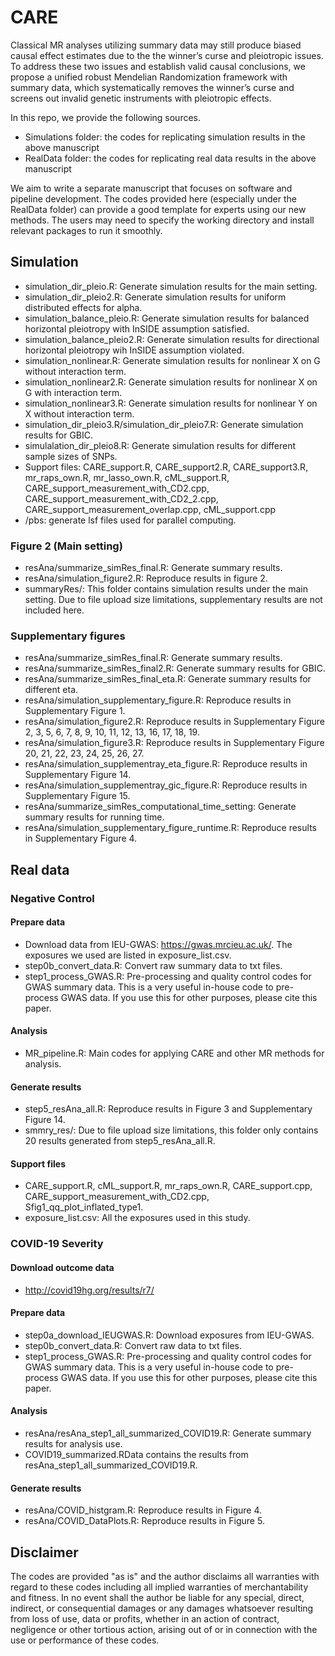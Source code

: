 # CARE

Classical MR analyses utilizing summary data may still produce biased causal effect estimates due to the the winner’s curse and pleiotropic issues. To address these two issues and establish valid causal conclusions, we propose a unified robust Mendelian Randomization framework with summary data, which systematically removes the winner’s curse and screens out invalid genetic instruments
with pleiotropic effects. 

In this repo, we provide the following sources.

- Simulations folder: the codes for replicating simulation results in the above manuscript
- RealData folder: the codes for replicating real data results in the above manuscript

We aim to write a separate manuscript that focuses on software and pipeline development. The codes provided here (especially under the RealData folder) can provide a good template for experts using our new methods. The users may need to specify the working directory and install relevant packages to run it smoothly.



## Simulation
- simulation_dir_pleio.R: Generate simulation results for the main setting.
- simulation_dir_pleio2.R: Generate simulation results for uniform distributed effects for alpha.
- simulation_balance_pleio.R: Generate simulation results for balanced horizontal pleiotropy with InSIDE assumption satisfied.
- simulation_balance_pleio2.R: Generate simulation results for directional horizontal pleiotropy wih InSIDE assumption violated.
- simulation_nonlinear.R: Generate simulation results for nonlinear X on G without interaction term. 
- simulation_nonlinear2.R: Generate simulation results for nonlinear X on G with interaction term. 
- simulation_nonlinear3.R: Generate simulation results for nonlinear Y on X without interaction term.
- simulation_dir_pleio3.R/simulation_dir_pleio7.R: Generate simulation results for GBIC.
- simulalation_dir_pleio8.R: Generate simulation results for different sample sizes of SNPs.
- Support files: CARE_support.R, CARE_support2.R, CARE_support3.R, mr_raps_own.R, mr_lasso_own.R, cML_support.R, CARE_support_measurement_with_CD2.cpp, CARE_support_measurement_with_CD2_2.cpp, CARE_support_measurement_overlap.cpp, cML_support.cpp
- /pbs: generate lsf files used for parallel computing.

### Figure 2 (Main setting)
- resAna/summarize_simRes_final.R: Generate summary results.
- resAna/simulation_figure2.R: Reproduce results in figure 2.
- summaryRes/: This folder contains simulation results under the main setting. Due to file upload size limitations, supplementary results are not included here.

### Supplementary figures

- resAna/summarize_simRes_final.R: Generate summary results.
- resAna/summarize_simRes_final2.R: Generate summary results for GBIC.
- resAna/summarize_simRes_final_eta.R: Generate summary results for different eta.
- resAna/simulation_supplementary_figure.R: Reproduce results in Supplementary Figure 1.
- resAna/simulation_figure2.R: Reproduce results in Supplementary Figure 2, 3, 5, 6, 7, 8, 9, 10, 11, 12, 13, 16, 17, 18, 19.
- resAna/simulation_figure3.R: Reproduce results in Supplementary Figure 20, 21, 22, 23, 24, 25, 26, 27.
- resAna/simulation_supplementray_eta_figure.R: Reproduce results in Supplementary Figure 14.
- resAna/simulation_supplementray_gic_figure.R: Reproduce results in Supplementary Figure 15.
- resAna/summarize_simRes_computational_time_setting: Generate summary results for running time.
- resAna/simulation_supplementary_figure_runtime.R: Reproduce results in Supplementary Figure 4.



## Real data 
### Negative Control

#### Prepare data

- Download data from IEU-GWAS: https://gwas.mrcieu.ac.uk/. The exposures we used are listed in exposure_list.csv.
- step0b_convert_data.R: Convert raw summary data to txt files.
- step1_process_GWAS.R: Pre-processing and quality control codes for GWAS summary data. This is a very useful in-house code to pre-process GWAS data. If you use this for other purposes, please cite this paper.

#### Analysis 

- MR_pipeline.R: Main codes for applying CARE and other MR methods for analysis.

#### Generate results

- step5_resAna_all.R: Reproduce results in Figure 3 and Supplementary Figure 14.
- smmry_res/: Due to file upload size limitations, this folder only contains 20 results generated from step5_resAna_all.R.

#### Support files

- CARE_support.R, cML_support.R, mr_raps_own.R, CARE_support.cpp, CARE_support_measurement_with_CD2.cpp, Sfig1_qq_plot_inflated_type1.
- exposure_list.csv: All the exposures used in this study.

### COVID-19 Severity

#### Download outcome data
- http://covid19hg.org/results/r7/

#### Prepare data
- step0a_download_IEUGWAS.R: Download exposures from IEU-GWAS.
- step0b_convert_data.R: Convert raw data to txt files.
- step1_process_GWAS.R: Pre-processing and quality control codes for GWAS summary data. This is a very useful in-house code to pre-process GWAS data. If you use this for other purposes, please cite this paper.

#### Analysis
- resAna/resAna_step1_all_summarized_COVID19.R: Generate summary results for analysis use.
- COVID19_summarized.RData contains the results from resAna_step1_all_summarized_COVID19.R.

#### Generate results
- resAna/COVID_histgram.R: Reproduce results in Figure 4.
- resAna/COVID_DataPlots.R: Reproduce results in Figure 5.

## Disclaimer

The codes are provided "as is" and the author disclaims all warranties with regard to these codes including all implied warranties of merchantability and fitness. In no event shall the author be liable for any special, direct, indirect, or consequential damages or any damages whatsoever resulting from loss of use, data or profits, whether in an action of contract, negligence or other tortious action, arising out of or in connection with the use or performance of these codes. 

